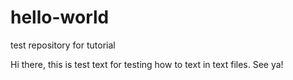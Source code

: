 # hello-world
test repository for tutorial

Hi there, 
this is test text for testing how to text in text files.
See ya!
